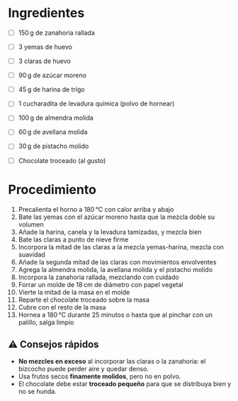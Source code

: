 # Ingredientes

- [ ] 150 g de zanahoria rallada
- [ ] 3 yemas de huevo
- [ ] 3 claras de huevo
- [ ] 90 g de azúcar moreno
- [ ] 45 g de harina de trigo
- [ ] 1 cucharadita de levadura química (polvo de hornear)
- [ ] 100 g de almendra molida
- [ ] 60 g de avellana molida
- [ ] 30 g de pistacho molido
- [ ] Chocolate troceado (al gusto)


# Procedimiento

1. Precalienta el horno a 180 °C con calor arriba y abajo
2. Bate las yemas con el azúcar moreno hasta que la mezcla doble su volumen
3. Añade la harina, canela y la levadura tamizadas, y mezcla bien
4. Bate las claras a punto de nieve firme
5. Incorpora la mitad de las claras a la mezcla yemas-harina, mezcla con suavidad
6. Añade la segunda mitad de las claras con movimientos envolventes   
7. Agrega la almendra molida, la avellana molida y el pistacho molido
8. Incorpora la zanahoria rallada, mezclando con cuidado    
9. Forrar un molde de 18 cm de diámetro con papel vegetal
10. Vierte la mitad de la masa en el molde    
11. Reparte el chocolate troceado sobre la masa
12. Cubre con el resto de la masa
13. Hornea a 180 °C durante 25 minutos o hasta que al pinchar con un palillo, salga limpio
    

## ⚠️ Consejos rápidos

- **No mezcles en exceso** al incorporar las claras o la zanahoria: el bizcocho puede perder aire y quedar denso. 
- Usa frutos secos **finamente molidos**, pero no en polvo.  
- El chocolate debe estar **troceado pequeño** para que se distribuya bien y no se hunda.